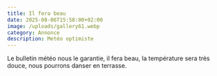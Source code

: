```yaml
---
title: Il fera beau
date: 2025-08-06T15:58:00+02:00
image: /uploads/gallery61.webp
category: Annonce
description: Metéo optimiste
---
```

Le bulletin météo nous le garantie, il fera beau, la température sera très douce, nous pourrons danser en terrasse.
